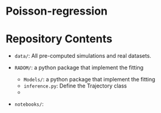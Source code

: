 # Poisson-regression

# Repository Contents

* `data/`: All pre-computed simulations and real datasets.
 
* `RADOM/`: a python package that implement the fitting
  * `Models/`: a python package that implement the fitting
  * `inference.py`: Define the Trajectory class
  * 
* `notebooks/`: 
